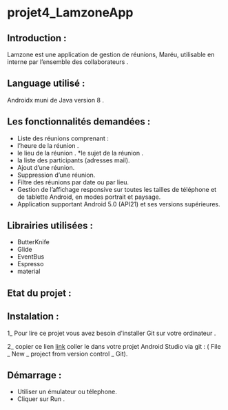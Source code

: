 # projet4_LamzoneApp

## Introduction : 

Lamzone est une application de gestion de réunions, Maréu, utilisable en interne par l’ensemble des collaborateurs  .

## Language utilisé :

  Androidx muni de Java version 8 .

## Les fonctionnalités demandées :

* Liste des réunions comprenant :
* l’heure de la réunion .
* le lieu de la réunion .
*le sujet de la réunion .
* la liste des participants (adresses mail).
* Ajout d’une réunion.
* Suppression d’une réunion.
* Filtre des réunions par date ou par lieu.
* Gestion de l’affichage responsive sur toutes les tailles de téléphone et de tablette
  Android, en modes portrait et paysage.
* Application supportant Android 5.0 (API21) et ses versions supérieures.
  
  
## Librairies utilisées :

* ButterKnife
* Glide
* EventBus
* Espresso
* material

## Etat du projet :


## Instalation :

1_ Pour lire ce projet vous avez besoin d'installer Git sur votre ordinateur .

2_ copier ce lien [link](https://github.com/katych/projet4_LamzoneApp.git) coller le dans votre projet Android Studio via git : ( File _ New _ project from version control _ Git).

## Démarrage :

* Utiliser un émulateur ou télephone.
* Cliquer sur Run .